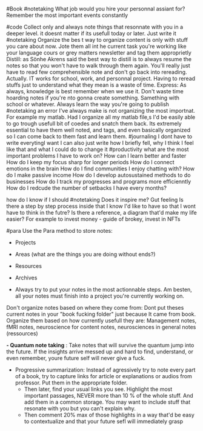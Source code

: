 #Book 
 #notetaking
	 What  job would you hire your personnal assiant for? 
		 Remember the most important events constantly
		 
		 
		 
#code Collect only and always note things that resonnate with you in a deeper level. it doesnt matter if its usefull today or later. Just write it #notetaking 
	Organize the bes t way to organize content is only with stuff  you care about now. Jote them all int he current task you're working  like your language cours or grey matters newsletter and tag them approprietly
Distill: as Sönhe Akrens said the best way to distill is to always resume the notes so that you won't have to walk through them again. You'll really just have to read few comprehensible note and don't go back into rereading. Actually. IT works for school, work, and personnal project. Having to reread stuffs just to understand what they mean is a waste of time. 
Express: As always, knowledge is best remember when we use it. Don't waste time hoarding notes if you're nto gonna create something. Samething with school or whatever. Always learn the way you're going to publish
#notetaking an error I've always make is not organizing the most importnat. For example my matlab. Had I organize  all my matlab file,s I'd be easily able to go trough usefull bit of coedes and snatch them back. Its extremely essential to have them well noted, and tags, and even basically organized so I can come back to them fast and learn them.
	#journaling I dont have to write everytingI want I can also just write how I briefly fell, why  I think I feel like that and what I could do to change it
	#productivity what are the most important problems I have to work on?
		How can I learn better and faster
		How do I keep my focus sharp for longer periods
		How do I connect emotions in the brain
		How do I find communities I enjoy chatting with?
		How do I make passive income
		How do I develop autosustained methods to do businesses
		How do I track my progresses and programs more efficienntly
		How do I redcude the number of setbacks I have every months?


how do I know if I should #notetaking 
	Does it inspire me? Gut feeling
	Is there a step by step process inside that I know I'd like to have so that I wont have to think in the futre? Is there a reference, a diagram that'd make my life easier?
		For example to invest money - guide of brokey, invest in NFTs

#para Use the Para method to store notes:
- Projects
- Areas (what are the things you are doing without ends?)
- Resources
- Archives

- Always try to put your notes in the most actionnable steps. Am besten, all your notes must finish into a project you're currently working on. 

Don't organize notes based on where they come from: Dont put theses current notes in your  "book fucking folder" just because It came from book. Organize them based on how currently usefull they are: Management notes, fMRI notes, neuroscience for content notes, neurosciences in general notes (ressources)

**- Quantum note taking** : Take notes that will survive the quantum jump into the future. If the insights arrive messed up and hard to find, understand, or even remember, youre future self will never give a fuck. 

- Progressive summarization: Instead of agressively try to note every part of a book, try to capture links for article or explanations or audios from professor. Put them in the appropriate folder. 
	- Then later, find your usual links you see. Highlight the most important passages, NEVER more than 10 % of the whole stuff. And add them in a common storage. You may want to include stuff that resonate with you but you can't explain why. 
	- Then comment 20% max of those highlights in a way that'd be easy to contextualize and that your future sefl will immediately grasp




 